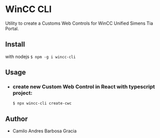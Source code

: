 # WinCC CLI
Utility to create a Customs Web Controls for WinCC Unified Simens Tia Portal.

## Install
with nodejs `$ npm -g i wincc-cli`


## Usage

- ### create new Custom Web Control in React with typescript project:
    `$ npx wincc-cli create-cwc`


## Author
- Camilo Andres Barbosa Gracia